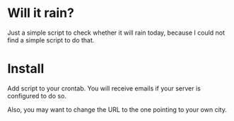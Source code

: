 Will it rain?
=============

Just a simple script to check whether it will rain today, because I could not find a simple script to do that.

# Install

Add script to your crontab. You will receive emails if your server is configured to do so.

Also, you may want to change the URL to the one pointing to your own city.
